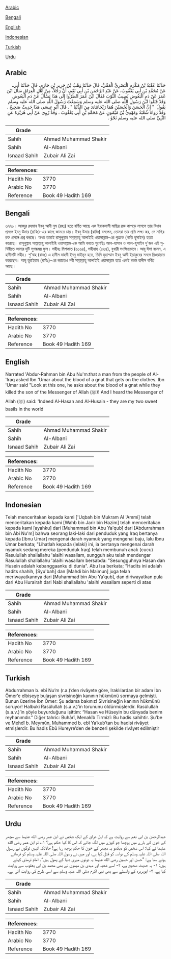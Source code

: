 [Arabic](#arabic)

[Bengali](#bengali)

[English](#english)

[Indonesian](#indonesian)

[Turkish](#turkish)

[Urdu](#urdu)

## Arabic


<div dir="rtl" lang="ar" style={{fontSize:'larger',backgroundColor:'#f8f9fa',padding:20}}>
حَدَّثَنَا عُقْبَةُ بْنُ مُكْرَمٍ الْبَصْرِيُّ الْعَمِّيُّ، قَالَ حَدَّثَنَا وَهْبُ بْنُ جَرِيرِ بْنِ حَازِمٍ، قَالَ حَدَّثَنَا أَبِي، عَنْ مُحَمَّدِ بْنِ أَبِي يَعْقُوبَ، عَنْ عَبْدِ الرَّحْمَنِ بْنِ أَبِي نُعْمٍ، أَنَّ رَجُلاً، مِنْ أَهْلِ الْعِرَاقِ سَأَلَ ابْنَ عُمَرَ عَنْ دَمِ الْبَعُوضِ يُصِيبُ الثَّوْبَ فَقَالَ ابْنُ عُمَرَ انْظُرُوا إِلَى هَذَا يَسْأَلُ عَنْ دَمِ الْبَعُوضِ وَقَدْ قَتَلُوا ابْنَ رَسُولِ اللَّهِ صلى الله عليه وسلم وَسَمِعْتُ رَسُولَ اللَّهِ صلى الله عليه وسلم يَقُولُ ‏ "‏ إِنَّ الْحَسَنَ وَالْحُسَيْنَ هُمَا رَيْحَانَتَاىَ مِنَ الدُّنْيَا ‏"‏ ‏.‏ قَالَ أَبُو عِيسَى هَذَا حَدِيثٌ صَحِيحٌ ‏.‏ وَقَدْ رَوَاهُ شُعْبَةُ وَمَهْدِيُّ بْنُ مَيْمُونٍ عَنْ مُحَمَّدِ بْنِ أَبِي يَعْقُوبَ ‏.‏ وَقَدْ رُوِيَ عَنْ أَبِي هُرَيْرَةَ عَنِ النَّبِيِّ صلى الله عليه وسلم نَحْوُ ‏.‏
</div>
<div style={{backgroundColor:'#f8f9fa',padding:20, marginBottom: 10}}><table> <thead> <tr> <th>Grade</th> <th></th> </tr> </thead> <tbody> <tr><td>Sahih</td><td>Ahmad Muhammad Shakir</td></tr><tr><td>Sahih</td><td>Al-Albani</td></tr><tr><td>Isnaad Sahih</td><td>Zubair Ali Zai</td></tr></tbody></table><table> <thead> <tr> <th>References:</th> <th></th> </tr> </thead> <tbody><tr><td>Hadith No</td><td>3770</td></tr><tr><td>Arabic No</td><td>3770</td></tr><tr><td>Reference</td><td>Book 49 Hadith 169</td></tr></tbody></table></div>

## Bengali


<div dir="ltr" lang="bn" style={{fontSize:'larger',backgroundColor:'#f8f9fa',padding:20}}>
৩৭৭০। আবদুর রহমান ইবনু আবী নুম (রহঃ) হতে বর্ণিত আছে এক ইরাকবাসী মাছির রক্ত কাপড়ে লাগলে তার বিধান প্রসঙ্গে ইবনু উমার (রাযিঃ)-এর কাছে জানতে চায়। ইবনু উমার (রাযিঃ) বললেন, তোমরা তার প্রতি লক্ষ্য কর, সে মাছির রক্ত প্রসঙ্গে প্রশ্ন করছে। অথচ তারাই রাসূলুল্লাহ সাল্লাল্লাহু আলাইহি ওয়াসাল্লাম-এর পুত্রকে (নাতি হুসাইন) হত্যা করেছে। রাসূলুল্লাহ সাল্লাল্লাহু আলাইহি ওয়াসাল্লাম-কে আমি বলতে শুনেছিঃ আল-হাসান ও আল-হুসাইন দু'জন এই পৃথিবীতে আমার দুটি সুগন্ধময় ফুল। সহীহঃ মিশকাত (৬১৬৪), সহীহাহ (৫৬৪), বুখারী সংক্ষিপ্তভাবে। আবূ ঈসা বলেন, এ হাদীসটি সহীহ। শু'বাহ (রাহঃ) এ হাদীস মাহদী ইবনু মাইমূন হতে, তিনি মুহাম্মাদ ইবনু আবী ইয়াকুবের সনদে রিওয়ায়াত করেছেন। আবূ হুরাইরাহ (রাযিঃ)-এর বরাতেও নবী সাল্লাল্লাহু আলাইহি ওয়াসাল্লাম হতে একই রকম হাদীস বর্ণিত আছে।
</div>
<div style={{backgroundColor:'#f8f9fa',padding:20, marginBottom: 10}}><table> <thead> <tr> <th>Grade</th> <th></th> </tr> </thead> <tbody> <tr><td>Sahih</td><td>Ahmad Muhammad Shakir</td></tr><tr><td>Sahih</td><td>Al-Albani</td></tr><tr><td>Isnaad Sahih</td><td>Zubair Ali Zai</td></tr></tbody></table><table> <thead> <tr> <th>References:</th> <th></th> </tr> </thead> <tbody><tr><td>Hadith No</td><td>3770</td></tr><tr><td>Arabic No</td><td>3770</td></tr><tr><td>Reference</td><td>Book 49 Hadith 169</td></tr></tbody></table></div>

## English


<div dir="ltr" lang="en" style={{fontSize:'larger',backgroundColor:'#f8f9fa',padding:20}}>
Narrated 'Abdur-Rahman bin Abu Nu'm:that a man from the people of Al-'Iraq asked Ibn 'Umar about the blood of a gnat that gets on the clothes. Ibn 'Umar said "Look at this one, he asks about the blood of a gnat while they killed the son of the Messenger of Allah (ﷺ)! And I heard the Messenger of Allah (ﷺ) said: 'Indeed Al-Hasan and Al-Husain - they are my two sweet basils in the world
</div>
<div style={{backgroundColor:'#f8f9fa',padding:20, marginBottom: 10}}><table> <thead> <tr> <th>Grade</th> <th></th> </tr> </thead> <tbody> <tr><td>Sahih</td><td>Ahmad Muhammad Shakir</td></tr><tr><td>Sahih</td><td>Al-Albani</td></tr><tr><td>Isnaad Sahih</td><td>Zubair Ali Zai</td></tr></tbody></table><table> <thead> <tr> <th>References:</th> <th></th> </tr> </thead> <tbody><tr><td>Hadith No</td><td>3770</td></tr><tr><td>Arabic No</td><td>3770</td></tr><tr><td>Reference</td><td>Book 49 Hadith 169</td></tr></tbody></table></div>

## Indonesian


<div dir="ltr" lang="id" style={{fontSize:'larger',backgroundColor:'#f8f9fa',padding:20}}>
Telah menceritakan kepada kami ['Uqbah bin Mukram Al 'Ammi] telah menceritakan kepada kami [Wahb bin Jarir bin Hazim] telah menceritakan kepada kami [ayahku] dari [Muhammad bin Abu Ya'qub] dari [Abdurrahman bin Abi Nu'm] bahwa seorang laki-laki dari penduduk yang Iraq bertanya kepada [Ibnu Umar] mengenai darah nyamuk yang mengenai baju, lalu Ibnu Umar berkata; "Lihatlah kepada (lelaki) ini, ia bertanya mengenai darah nyamuk sedang mereka (penduduk Iraq) telah membunuh anak (cucu) Rasulullah shallallahu 'alaihi wasallam, sungguh aku telah mendengar Rasulullah shallallahu 'alaihi wasallam bersabda: "Sesungguhnya Hasan dan Husein adalah kebanggaanku di dunia". Abu Isa berkata; "Hadits ini adalah hadits shahih, [Syu'bah] dan [Mahdi bin Maimun] juga telah meriwayatkannya dari [Muhammad bin Abu Ya'qub], dan diriwayatkan pula dari Abu Hurairah dari Nabi shallallahu 'alaihi wasallam seperti di atas
</div>
<div style={{backgroundColor:'#f8f9fa',padding:20, marginBottom: 10}}><table> <thead> <tr> <th>Grade</th> <th></th> </tr> </thead> <tbody> <tr><td>Sahih</td><td>Ahmad Muhammad Shakir</td></tr><tr><td>Sahih</td><td>Al-Albani</td></tr><tr><td>Isnaad Sahih</td><td>Zubair Ali Zai</td></tr></tbody></table><table> <thead> <tr> <th>References:</th> <th></th> </tr> </thead> <tbody><tr><td>Hadith No</td><td>3770</td></tr><tr><td>Arabic No</td><td>3770</td></tr><tr><td>Reference</td><td>Book 49 Hadith 169</td></tr></tbody></table></div>

## Turkish


<div dir="ltr" lang="tr" style={{fontSize:'larger',backgroundColor:'#f8f9fa',padding:20}}>
Abdurrahman b. ebî Nu’m (r.a.)’den rivâyete göre, Iraklılardan bir adam İbn Ömer’e elbiseye bulaşan sivrisineğin kanının hükmünü sormaya gelmişti. Bunun üzerine İbn Ömer: Şu adama bakınız! Sivrisineğin kanının hükmünü soruyor! Halbuki Rasûlullah (s.a.v.)’in torununu öldürmüşlerdir. Rasûlullah (s.a.v.)’in şöyle buyurduğunu işittim: “Hasan ve Hüseyin bu dünyada benim reyhanımdır.” Diğer tahric: Buhârî, Menakîb Tirmizî: Bu hadis sahihtir. Şu’be ve Mehdî b. Meymûn, Muhammed b. ebî Ya’kub’tan bu hadisi rivâyet etmişlerdir. Bu hadis Ebû Hureyre’den de benzeri şekilde rivâyet edilmiştir
</div>
<div style={{backgroundColor:'#f8f9fa',padding:20, marginBottom: 10}}><table> <thead> <tr> <th>Grade</th> <th></th> </tr> </thead> <tbody> <tr><td>Sahih</td><td>Ahmad Muhammad Shakir</td></tr><tr><td>Sahih</td><td>Al-Albani</td></tr><tr><td>Isnaad Sahih</td><td>Zubair Ali Zai</td></tr></tbody></table><table> <thead> <tr> <th>References:</th> <th></th> </tr> </thead> <tbody><tr><td>Hadith No</td><td>3770</td></tr><tr><td>Arabic No</td><td>3770</td></tr><tr><td>Reference</td><td>Book 49 Hadith 169</td></tr></tbody></table></div>

## Urdu


<div dir="rtl" lang="ur" style={{fontSize:'larger',backgroundColor:'#f8f9fa',padding:20}}>
عبدالرحمٰن بن ابی نعم سے روایت ہے کہ اہل عراق کے ایک شخص نے ابن عمر رضی الله عنہما سے مچھر کے خون کے بارے میں پوچھا جو کپڑے میں لگ جائے کہ اس کا کیا حکم ہے؟ ۱؎ تو ابن عمر رضی الله عنہما نے کہا: اس شخص کو دیکھو یہ مچھر کے خون کا حکم پوچھ رہا ہے! حالانکہ انہیں لوگوں نے رسول اللہ صلی اللہ علیہ وسلم کے نواسہ کو قتل کیا ہے، اور میں نے رسول اللہ صلی اللہ علیہ وسلم کو فرماتے ہوئے سنا ہے: ”حسن اور حسین رضی الله عنہما یہ دونوں میری دنیا کے پھول ہیں“۔ امام ترمذی کہتے ہیں: ۱- یہ حدیث صحیح ہے، ۲- اسے شعبہ اور مہدی بن میمون نے بھی محمد بن ابی یعقوب سے روایت کیا ہے، ۳- ابوہریرہ کے واسطے سے بھی نبی اکرم صلی اللہ علیہ وسلم سے اسی طرح کی روایت آئی ہے۔
</div>
<div style={{backgroundColor:'#f8f9fa',padding:20, marginBottom: 10}}><table> <thead> <tr> <th>Grade</th> <th></th> </tr> </thead> <tbody> <tr><td>Sahih</td><td>Ahmad Muhammad Shakir</td></tr><tr><td>Sahih</td><td>Al-Albani</td></tr><tr><td>Isnaad Sahih</td><td>Zubair Ali Zai</td></tr></tbody></table><table> <thead> <tr> <th>References:</th> <th></th> </tr> </thead> <tbody><tr><td>Hadith No</td><td>3770</td></tr><tr><td>Arabic No</td><td>3770</td></tr><tr><td>Reference</td><td>Book 49 Hadith 169</td></tr></tbody></table></div>